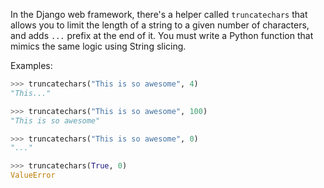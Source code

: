 In the Django web framework, there's a helper called `truncatechars` that allows you to limit the length of a string to a given number of characters, and adds `...` prefix at the end of it.
You must write a Python function that mimics the same logic using String slicing.

Examples:

```python
>>> truncatechars("This is so awesome", 4)
"This..."

>>> truncatechars("This is so awesome", 100)
"This is so awesome"

>>> truncatechars("This is so awesome", 0)
"..."

>>> truncatechars(True, 0)
ValueError
```
